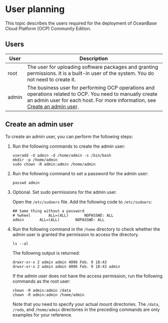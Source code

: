 User planning 
==================================

This topic describes the users required for the deployment of OceanBase Cloud Platform (OCP) Community Edition. 

Users 
--------------------------



| User  |                                                                                                           Description                                                                                                           |
|-------|---------------------------------------------------------------------------------------------------------------------------------------------------------------------------------------------------------------------------------|
| root  | The user for uploading software packages and granting permissions. It is a built-in user of the system. You do not need to create it.                                                                                           |
| admin | The business user for performing OCP operations and operations related to OCP. You need to manually create an admin user for each host. For more information, see [Create an admin user](#section-kyt-m9a-i3m). |



Create an admin user 
-----------------------------------------

To create an admin user, you can perform the following steps: 

1. Run the following commands to create the admin user: 

   ```unknow
   useradd -U admin -d /home/admin -s /bin/bash
   mkdir -p /home/admin
   sudo chown -R admin:admin /home/admin
   ```

   
   

2. Run the following command to set a password for the admin user: 

   ```unknow
   passwd admin
   ```

   
   

3. Optional. Set sudo permissions for the admin user. 

   Open the `/etc/sudoers` file. Add the following code to `/etc/sudoers`:

   ```unknow
   ## Same thing without a password
   # %wheel        ALL=(ALL)       NOPASSWD: ALL
   admin       ALL=(ALL)       NOPASSWD: ALL
   ```

   
   

4. Run the following command in the `/home` directory to check whether the admin user is granted the permission to access the directory. 

   ```unknow
   ls --al
   ```

   

   The following output is returned:

   ```unknow
   drwxr-xr-x 2 admin admin 4096 Feb. 9 18:43 
   drwxr-xr-x 2 admin admin 4096 Feb. 9 18:43 admin
   ```

   

   If the admin user does not have the access permission, run the following commands as the root user:

   ```unknow
   chown -R admin:admin /data
   chown -R admin:admin /home/admin
   ```

   

   Note that you need to specify your actual mount directories. The `/data`, `/redo`, and `/home/admin` directories in the preceding commands are only examples for your reference.
   



